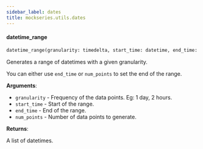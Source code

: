 ```yaml
---
sidebar_label: dates
title: mockseries.utils.dates
---
```


#### datetime\_range

```python
datetime_range(granularity: timedelta, start_time: datetime, end_time: Optional[datetime] = None, num_points: Optional[int] = None) -> List[datetime]
```

Generates a range of datetimes with a given granularity.

You can either use `end_time` or `num_points` to set the end of the range.

**Arguments**:

- `granularity` - Frequency of the data points. Eg: 1 day, 2 hours.
- `start_time` - Start of the range.
- `end_time` - End of the range.
- `num_points` - Number of data points to generate.
  

**Returns**:

  A list of datetimes.

